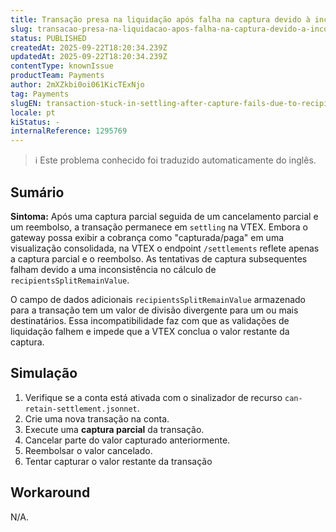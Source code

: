 ```yaml
---
title: Transação presa na liquidação após falha na captura devido à incompatibilidade de recipientsSplitRemainValue
slug: transacao-presa-na-liquidacao-apos-falha-na-captura-devido-a-incompatibilidade-de-recipientssplitremainvalue
status: PUBLISHED
createdAt: 2025-09-22T18:20:34.239Z
updatedAt: 2025-09-22T18:20:34.239Z
contentType: knownIssue
productTeam: Payments
author: 2mXZkbi0oi061KicTExNjo
tag: Payments
slugEN: transaction-stuck-in-settling-after-capture-fails-due-to-recipientssplitremainvalue-mismatch
locale: pt
kiStatus: -
internalReference: 1295769
---
```


>ℹ️ Este problema conhecido foi traduzido automaticamente do inglês.

## Sumário


**Sintoma:** Após uma captura parcial seguida de um cancelamento parcial e um reembolso, a transação permanece em `settling` na VTEX.
Embora o gateway possa exibir a cobrança como "capturada/paga" em uma visualização consolidada, na VTEX o endpoint `/settlements` reflete apenas a captura parcial e o reembolso.
As tentativas de captura subsequentes falham devido a uma inconsistência no cálculo de `recipientsSplitRemainValue`.

O campo de dados adicionais `recipientsSplitRemainValue` armazenado para a transação tem um valor de divisão divergente para um ou mais destinatários. Essa incompatibilidade faz com que as validações de liquidação falhem e impede que a VTEX conclua o valor restante da captura.
## Simulação


1. Verifique se a conta está ativada com o sinalizador de recurso `can-retain-settlement.jsonnet`.
2. Crie uma nova transação na conta.
3. Execute uma **captura parcial** da transação.
4. Cancelar parte do valor capturado anteriormente.
5. Reembolsar o valor cancelado.
6. Tentar capturar o valor restante da transação
## Workaround


N/A.



